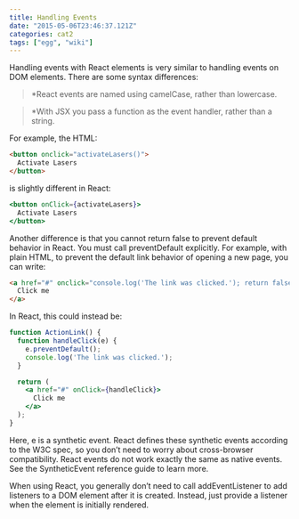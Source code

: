 ```yaml
---
title: Handling Events
date: "2015-05-06T23:46:37.121Z"
categories: cat2
tags: ["egg", "wiki"]
---
```


Handling events with React elements is very similar to handling events on DOM elements. There are some syntax differences:


> *React events are named using camelCase, rather than lowercase.

> *With JSX you pass a function as the event handler, rather than a string.

For example, the HTML:
```html
<button onclick="activateLasers()">
  Activate Lasers
</button>
```
is slightly different in React:
```jsx
<button onClick={activateLasers}>
  Activate Lasers
</button>
```
Another difference is that you cannot return false to prevent default behavior in React. You must call preventDefault explicitly. For example, with plain HTML, to prevent the default link behavior of opening a new page, you can write:

```html
<a href="#" onclick="console.log('The link was clicked.'); return false">
  Click me
</a>
```
In React, this could instead be:

```jsx
function ActionLink() {
  function handleClick(e) {
    e.preventDefault();
    console.log('The link was clicked.');
  }

  return (
    <a href="#" onClick={handleClick}>
      Click me
    </a>
  );
}
```
Here, e is a synthetic event. React defines these synthetic events according to the W3C spec, so you don’t need to worry about cross-browser compatibility. React events do not work exactly the same as native events. See the SyntheticEvent reference guide to learn more.

When using React, you generally don’t need to call addEventListener to add listeners to a DOM element after it is created. Instead, just provide a listener when the element is initially rendered.
